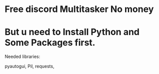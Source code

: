 # Free discord Multitasker No money 
# But u need to Install Python and Some Packages first.
Needed libraries:

pyautogui,
Pil,
requests,
